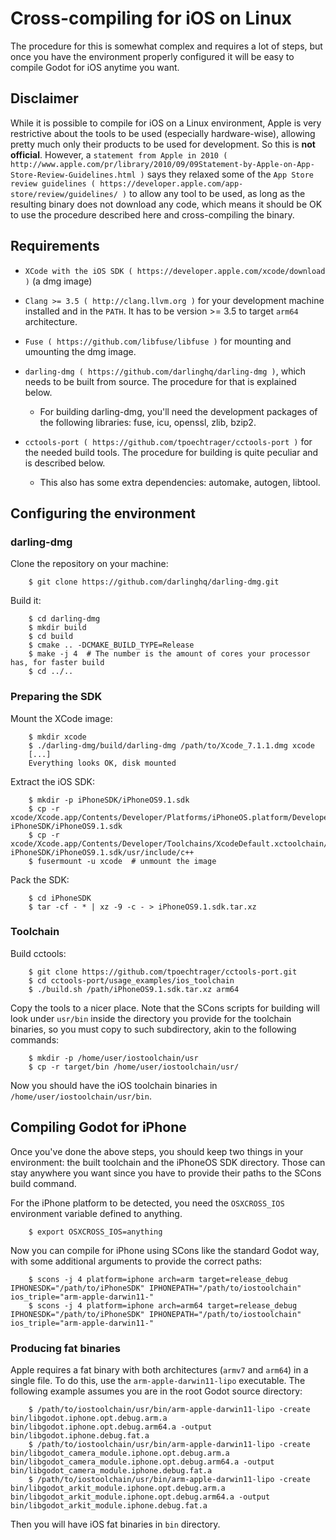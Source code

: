 
# Cross-compiling for iOS on Linux


The procedure for this is somewhat complex and requires a lot of steps,
but once you have the environment properly configured it will be easy to
compile Godot for iOS anytime you want.

## Disclaimer

While it is possible to compile for iOS on a Linux environment, Apple is
very restrictive about the tools to be used (especially hardware-wise),
allowing pretty much only their products to be used for development. So
this is **not official**. However, a `statement from Apple in 2010
( http://www.apple.com/pr/library/2010/09/09Statement-by-Apple-on-App-Store-Review-Guidelines.html )`
says they relaxed some of the `App Store review guidelines
( https://developer.apple.com/app-store/review/guidelines/ )`
to allow any tool to be used, as long as the resulting binary does not
download any code, which means it should be OK to use the procedure
described here and cross-compiling the binary.

## Requirements

-  `XCode with the iOS SDK ( https://developer.apple.com/xcode/download )`
   (a dmg image)
-  `Clang >= 3.5 ( http://clang.llvm.org )` for your development
   machine installed and in the `PATH`. It has to be version >= 3.5
   to target `arm64` architecture.
-  `Fuse ( https://github.com/libfuse/libfuse )` for mounting and umounting
   the dmg image.
-  `darling-dmg ( https://github.com/darlinghq/darling-dmg )`, which
   needs to be built from source. The procedure for that is explained
   below.

   -  For building darling-dmg, you'll need the development packages of
      the following libraries: fuse, icu, openssl, zlib, bzip2.

-  `cctools-port ( https://github.com/tpoechtrager/cctools-port )`
   for the needed build tools. The procedure for building is quite
   peculiar and is described below.

   -  This also has some extra dependencies: automake, autogen, libtool.

## Configuring the environment

### darling-dmg

Clone the repository on your machine:

```
    $ git clone https://github.com/darlinghq/darling-dmg.git
```

Build it:

```
    $ cd darling-dmg
    $ mkdir build
    $ cd build
    $ cmake .. -DCMAKE_BUILD_TYPE=Release
    $ make -j 4  # The number is the amount of cores your processor has, for faster build
    $ cd ../..
```

### Preparing the SDK

Mount the XCode image:

```
    $ mkdir xcode
    $ ./darling-dmg/build/darling-dmg /path/to/Xcode_7.1.1.dmg xcode
    [...]
    Everything looks OK, disk mounted
```

Extract the iOS SDK:

```
    $ mkdir -p iPhoneSDK/iPhoneOS9.1.sdk
    $ cp -r xcode/Xcode.app/Contents/Developer/Platforms/iPhoneOS.platform/Developer/SDKs/iPhoneOS.sdk/* iPhoneSDK/iPhoneOS9.1.sdk
    $ cp -r xcode/Xcode.app/Contents/Developer/Toolchains/XcodeDefault.xctoolchain/usr/include/c++/* iPhoneSDK/iPhoneOS9.1.sdk/usr/include/c++
    $ fusermount -u xcode  # unmount the image
```

Pack the SDK:

```
    $ cd iPhoneSDK
    $ tar -cf - * | xz -9 -c - > iPhoneOS9.1.sdk.tar.xz
```

### Toolchain

Build cctools:

```
    $ git clone https://github.com/tpoechtrager/cctools-port.git
    $ cd cctools-port/usage_examples/ios_toolchain
    $ ./build.sh /path/iPhoneOS9.1.sdk.tar.xz arm64
```

Copy the tools to a nicer place. Note that the SCons scripts for
building will look under `usr/bin` inside the directory you provide
for the toolchain binaries, so you must copy to such subdirectory, akin
to the following commands:

```
    $ mkdir -p /home/user/iostoolchain/usr
    $ cp -r target/bin /home/user/iostoolchain/usr/
```

Now you should have the iOS toolchain binaries in
`/home/user/iostoolchain/usr/bin`.

## Compiling Godot for iPhone

Once you've done the above steps, you should keep two things in your
environment: the built toolchain and the iPhoneOS SDK directory. Those
can stay anywhere you want since you have to provide their paths to the
SCons build command.

For the iPhone platform to be detected, you need the `OSXCROSS_IOS`
environment variable defined to anything.

```
    $ export OSXCROSS_IOS=anything
```

Now you can compile for iPhone using SCons like the standard Godot
way, with some additional arguments to provide the correct paths:

```
    $ scons -j 4 platform=iphone arch=arm target=release_debug IPHONESDK="/path/to/iPhoneSDK" IPHONEPATH="/path/to/iostoolchain" ios_triple="arm-apple-darwin11-"
    $ scons -j 4 platform=iphone arch=arm64 target=release_debug IPHONESDK="/path/to/iPhoneSDK" IPHONEPATH="/path/to/iostoolchain" ios_triple="arm-apple-darwin11-"
```

### Producing fat binaries

Apple requires a fat binary with both architectures (`armv7` and
`arm64`) in a single file. To do this, use the
`arm-apple-darwin11-lipo` executable. The following example assumes
you are in the root Godot source directory:

```
    $ /path/to/iostoolchain/usr/bin/arm-apple-darwin11-lipo -create bin/libgodot.iphone.opt.debug.arm.a bin/libgodot.iphone.opt.debug.arm64.a -output bin/libgodot.iphone.debug.fat.a
    $ /path/to/iostoolchain/usr/bin/arm-apple-darwin11-lipo -create bin/libgodot_camera_module.iphone.opt.debug.arm.a bin/libgodot_camera_module.iphone.opt.debug.arm64.a -output bin/libgodot_camera_module.iphone.debug.fat.a
    $ /path/to/iostoolchain/usr/bin/arm-apple-darwin11-lipo -create bin/libgodot_arkit_module.iphone.opt.debug.arm.a bin/libgodot_arkit_module.iphone.opt.debug.arm64.a -output bin/libgodot_arkit_module.iphone.debug.fat.a
```

Then you will have iOS fat binaries in `bin` directory.
